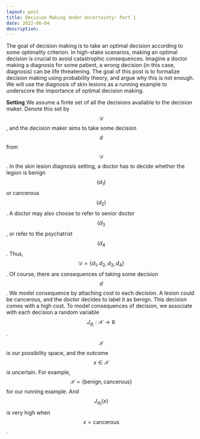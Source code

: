 ```yaml
---
layout: post
title: Decision Making Under Uncertainty: Part 1
date: 2022-06-04
description: 
---
```

The goal of decision making is to take an optimal decision according to some optimality criterion. In high-stake scenarios, making an optimal decision is crucial to avoid catastrophic consequences. Imagine a doctor making a diagnosis for some patient, a wrong decision (in this case, diagnosis) can be life threatening. The goal of this post is to formalize decision making using probability theory, and argue why this is not enough. We will use the diagnosis of skin lesions as a running example to underscore the importance of optimal decision making.

**Setting** We assume a finite set of all the decisions available to the decision maker. Denote this set by $$\mathcal{D}$$, and the decision maker aims to take some decision $$d$$ from $$\mathcal{D}$$. In the skin lesion diagnosis setting, a doctor has to decide whether the legion is benign $$(d_{1})$$ or cancerous $$(d_{2})$$. A doctor may also choose to refer to senior doctor $$(d_{3}$$, or refer to the psychatrist $$(d_{4}$$. Thus, $$\mathcal{D} = \{d_{1}, d_{2}, d_{3}, d_{4}\}$$. Of course, there are consequences of taking some decision $$d$$. We model consequence by attaching cost to each decision. A lesion could be cancerous, and the doctor decides to label it as benign. This decision comes with a high cost. To model consequences of decision, we associate with each decision a random variable $$J_{d_{i}}: \mathcal{X} \rightarrow \mathbb{R}$$. $$\mathcal{X}$$ is our possibility space, and the outcome $$x \in \mathcal{X}$$ is uncertain. For example, $$\mathcal{X} = \{\text{benign}, \text{cancerous}\}$$ for our running example. And $$J_{d_{1}}(x)$$ is very high when $$x = \text{cancerous}$$.